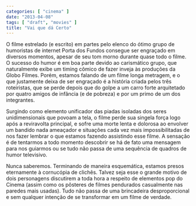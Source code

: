 ```yaml
---
categories: [ "cinema" ]
date: "2013-04-08"
tags: [ "draft", "movies" ]
title: "Vai que dá Certo"
---
```

O filme estrelado (e escrito) em partes pelo elenco do ótimo grupo
de humoristas de internet Porta dos Fundos consegue ser engraçado
em diversos momentos, apesar de seu tom morno durante quase todo o
filme. O sucesso do humor é em boa parte devido ao carismático grupo,
que naturalmente exibe um timing cômico de fazer inveja às produções
da Globo Filmes. Porém, estamos falando de um filme longa metragem,
e o que justamente deixa de ser engraçado é a história criada pelos
três roteiristas, que se perde depois que do golpe a um carro forte
arquitetado por quatro amigos de infância (e de pobreza) e por um primo
de um dos integrantes.

Surgindo como elemento unificador das piadas isoladas dos seres
unidimensionais que povoam a tela, o filme perde sua singela força
logo após a reviravolta principal, e sofre uma morte lenta e dolorosa
ao envolver um bandido nada ameaçador e situações cada vez mais
impossibilitadas de nos fazer lembrar o que estamos fazendo assistindo
esse filme. A sensação é de tentarmos a todo momento descobrir se
há de fato uma mensagem para nos guiarmos ou se tudo não passa de uma
sequência de quadros de humor televisivo.

Nunca saberemos. Terminando de maneira esquemática, estamos presos
eternamente à cornucópia de clichês. Talvez seja esse o grande motivo
de dois personagens discutirem a toda hora a respeito de elementos pop
do Cinema (assim como os pôsteres de filmes pendurados casualmente nas
paredes mais usadas). Tudo não passa de uma brincadeira desproporcional
e sem qualquer intenção de se transformar em um filme de verdade.

